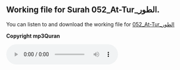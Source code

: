
## Working file for Surah 052_At-Tur_الطور.

You can listen to and download the working file for [052_At-Tur_الطور](https://server13.mp3quran.net/husr/052.mp3)

**Copyright mp3Quran**

<audio controls src="https://server13.mp3quran.net/husr/052.mp3"></audio>

